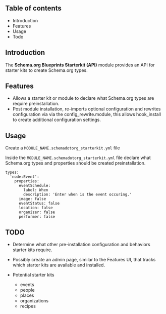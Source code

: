 Table of contents
-----------------

* Introduction
* Features
* Usage
* Todo


Introduction
------------

The **Schema.org Blueprints Starterkit (API)** module provides an API for 
starter kits to create Schema.org types.


Features
--------

- Allows a starter kit or module to declare what Schema.org types are require
  preinstallation.
- Post module installation, re-imports optional configuration and rewrites 
  configuration via via the config_rewrite.module, this allows hook_install 
  to create additional configuration settings.


Usage
-----

Create a `MODULE_NAME.schemadotorg_starterkit.yml` file

Inside the `MODULE_NAME.schemadotorg_starterkit.yml` file declare what 
Schema.org types and properties should be created preinstallation.

```
types:
  'node:Event':
    properties:
      eventSchedule:
        label: When
        description: 'Enter when is the event occuring.'
      image: false
      eventStatus: false
      location: false
      organizer: false
      performer: false
```


TODO
----

- Determine what other pre-installation configuration and behaviors 
  starter kits require.

- Possibly create an admin page, similar to the Features UI, that tracks 
  which starter kits are available and installed.  

- Potential starter kits
  - events
  - people
  - places
  - organizations
  - recipes
